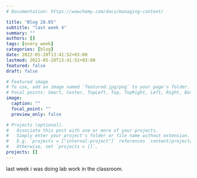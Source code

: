 ```yaml
---
# Documentation: https://wowchemy.com/docs/managing-content/

title: "Blog 28.05"
subtitle: "last week 4"
summary: ""
authors: []
tags: [every week]
categories: [blog]
date: 2022-05-28T13:41:52+03:00
lastmod: 2022-05-28T13:41:52+03:00
featured: false
draft: false

# Featured image
# To use, add an image named `featured.jpg/png` to your page's folder.
# Focal points: Smart, Center, TopLeft, Top, TopRight, Left, Right, BottomLeft, Bottom, BottomRight.
image:
  caption: ""
  focal_point: ""
  preview_only: false

# Projects (optional).
#   Associate this post with one or more of your projects.
#   Simply enter your project's folder or file name without extension.
#   E.g. `projects = ["internal-project"]` references `content/project/deep-learning/index.md`.
#   Otherwise, set `projects = []`.
projects: []
---
```

last week i was doing lab work in the classroom.
